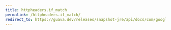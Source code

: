 ```yaml
---
title: httpheaders.if_match
permalink: /httpheaders.if_match/
redirect_to: https://guava.dev/releases/snapshot-jre/api/docs/com/google/common/net/HttpHeaders.html#IF_MATCH
---
```

